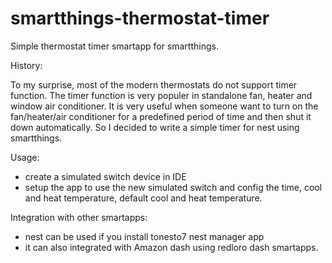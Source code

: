 # smartthings-thermostat-timer
Simple thermostat timer smartapp for smartthings.


History:

To my surprise, most of the modern thermostats do not support timer function. The timer function is very populer in standalone fan, heater and window air conditioner. It is very useful when someone want to turn on the fan/heater/air conditioner for a predefined period of time and then shut it down automatically. So I decided to write a simple timer for nest using smartthings.


Usage:
- create a simulated switch device in IDE
- setup the app to use the new simulated switch and config the time, cool and heat temperature, default cool and heat temperature.


Integration with other smartapps:
- nest can be used if you install tonesto7 nest manager app
- it can also integrated with Amazon dash using redloro dash smartapps.
